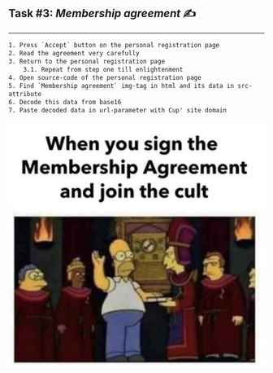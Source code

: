 ## Task #3: *Membership agreement* :writing_hand:
---
    1. Press `Accept` button on the personal registration page
    2. Read the agreement very carefully
    3. Return to the personal registration page
        3.1. Repeat from step one till enlightenment
    4. Open source-code of the personal registration page
    5. Find `Membership agreement` img-tag in html and its data in src-attribute
    6. Decode this data from base16
    7. Paste decoded data in url-parameter with Cup' site domain
<img src="img/agr.jpg" width="600">
